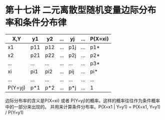 # 第十七讲 二元离散型随机变量边际分布率和条件分布律

| X,Y | y1 | y2 | ... | yj | ... | P(X=xi)
| --- | --- | --- | --- | --- | --- | --- |
| x1 | p11 | p12 | ... | p1j | ... | p1* |
| x2 | p21 | p22 | ... | p2j | ... | p2* |
| ...| ... | ... | ... | ... | ... | p3* |
| xi | pi1 | pi2 | ... | pij | ... | pi* |
| ...| ... | ... | ... | ... | ... | ... |
| P(Y=yj) | p*1 | p*2 | ... | p*j | ... | 1 |

边际分布率的含义是P(X=xi) 或者 P(Y=yj)的概率。这样的概率往往作为条件概率中的一部分来出现的。 并用来计算条件分布率。P(X=x1 | Y=y1) = P(X=x1, Y=y1) / P(Y=y1)
